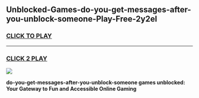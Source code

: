 
## Unblocked-Games-do-you-get-messages-after-you-unblock-someone-Play-Free-2y2el
<h3>
<a href="https://premium76.site?title=do-you-get-messages-after-you-unblock-someone&ref=12A">CLICK TO PLAY</a></h3>
<hr>

<h3>
<a href="https://premium76.site?title=do-you-get-messages-after-you-unblock-someone&ref=12A">CLICK 2 PLAY</a>
  
</h3>

<a href="https://premium76.site?title=do-you-get-messages-after-you-unblock-someone&ref=12A"><img src="https://clearcache.store/games.png"></a>


**do-you-get-messages-after-you-unblock-someone games unblocked: Your Gateway to Fun and Accessible Online Gaming**
